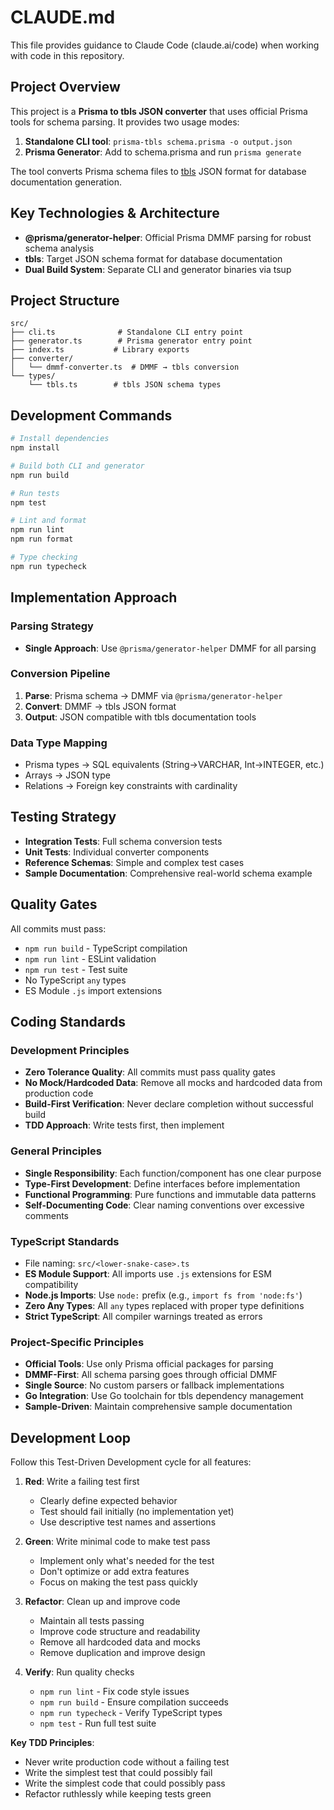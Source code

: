 # CLAUDE.md

This file provides guidance to Claude Code (claude.ai/code) when working with code in this repository.

## Project Overview

This project is a **Prisma to tbls JSON converter** that uses official Prisma tools for schema parsing. It provides two usage modes:
1. **Standalone CLI tool**: `prisma-tbls schema.prisma -o output.json`
2. **Prisma Generator**: Add to schema.prisma and run `prisma generate`

The tool converts Prisma schema files to [tbls](https://github.com/k1LoW/tbls) JSON format for database documentation generation.

## Key Technologies & Architecture

- **@prisma/generator-helper**: Official Prisma DMMF parsing for robust schema analysis
- **tbls**: Target JSON schema format for database documentation
- **Dual Build System**: Separate CLI and generator binaries via tsup

## Project Structure

```
src/
├── cli.ts              # Standalone CLI entry point
├── generator.ts        # Prisma generator entry point  
├── index.ts           # Library exports
├── converter/
│   └── dmmf-converter.ts  # DMMF → tbls conversion
└── types/
    └── tbls.ts        # tbls JSON schema types
```

## Development Commands

```bash
# Install dependencies
npm install

# Build both CLI and generator
npm run build

# Run tests
npm test

# Lint and format
npm run lint
npm run format

# Type checking
npm run typecheck
```

## Implementation Approach

### Parsing Strategy
- **Single Approach**: Use `@prisma/generator-helper` DMMF for all parsing

### Conversion Pipeline
1. **Parse**: Prisma schema → DMMF via `@prisma/generator-helper`
2. **Convert**: DMMF → tbls JSON format
3. **Output**: JSON compatible with tbls documentation tools

### Data Type Mapping
- Prisma types → SQL equivalents (String→VARCHAR, Int→INTEGER, etc.)
- Arrays → JSON type
- Relations → Foreign key constraints with cardinality

## Testing Strategy

- **Integration Tests**: Full schema conversion tests
- **Unit Tests**: Individual converter components
- **Reference Schemas**: Simple and complex test cases
- **Sample Documentation**: Comprehensive real-world schema example

## Quality Gates

All commits must pass:
- `npm run build` - TypeScript compilation
- `npm run lint` - ESLint validation  
- `npm run test` - Test suite
- No TypeScript `any` types
- ES Module `.js` import extensions

## Coding Standards

### Development Principles
- **Zero Tolerance Quality**: All commits must pass quality gates
- **No Mock/Hardcoded Data**: Remove all mocks and hardcoded data from production code
- **Build-First Verification**: Never declare completion without successful build
- **TDD Approach**: Write tests first, then implement

### General Principles
- **Single Responsibility**: Each function/component has one clear purpose
- **Type-First Development**: Define interfaces before implementation
- **Functional Programming**: Pure functions and immutable data patterns
- **Self-Documenting Code**: Clear naming conventions over excessive comments

### TypeScript Standards
- File naming: `src/<lower-snake-case>.ts`
- **ES Module Support**: All imports use `.js` extensions for ESM compatibility
- **Node.js Imports**: Use `node:` prefix (e.g., `import fs from 'node:fs'`)
- **Zero Any Types**: All `any` types replaced with proper type definitions
- **Strict TypeScript**: All compiler warnings treated as errors

### Project-Specific Principles
- **Official Tools**: Use only Prisma official packages for parsing
- **DMMF-First**: All schema parsing goes through official DMMF
- **Single Source**: No custom parsers or fallback implementations
- **Go Integration**: Use Go toolchain for tbls dependency management
- **Sample-Driven**: Maintain comprehensive sample documentation

## Development Loop

Follow this Test-Driven Development cycle for all features:

1. **Red**: Write a failing test first
   - Clearly define expected behavior
   - Test should fail initially (no implementation yet)
   - Use descriptive test names and assertions

2. **Green**: Write minimal code to make test pass
   - Implement only what's needed for the test
   - Don't optimize or add extra features
   - Focus on making the test pass quickly

3. **Refactor**: Clean up and improve code
   - Maintain all tests passing
   - Improve code structure and readability
   - Remove all hardcoded data and mocks
   - Remove duplication and improve design

4. **Verify**: Run quality checks
   - `npm run lint` - Fix code style issues
   - `npm run build` - Ensure compilation succeeds
   - `npm run typecheck` - Verify TypeScript types
   - `npm test` - Run full test suite

**Key TDD Principles**:
- Never write production code without a failing test
- Write the simplest test that could possibly fail
- Write the simplest code that could possibly pass
- Refactor ruthlessly while keeping tests green
